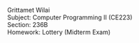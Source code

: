 Grittamet Wilai  
Subject: Computer Programming II (CE223)  
Section: 236B  
Homework: Lottery (Midterm Exam)  
